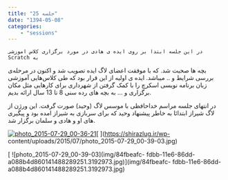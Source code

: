 ```yaml
---
title: "جلسه 25"
date: "1394-05-08"
categories:
    - "sessions"
---
```

    در این جلسه ابتدا بر روی ایده ی هادی در مورد برگزاری کلاس اموزشی Scratch به
بچه ها صحبت شد. که با موفقت اعضای لاگ ایده تصویب شد و اکنون در مرحله‌ی بررسی
شرایط و .. میباشد. ایده ی اولیه از این قرار بود که طی کلاس‌هایی آموزشی زبان
برنامه نویسی اسکرچ را با کمک گرفتن از شهرداری برای کارهایی مثل مکان برگزاری و
… به بچه های رده سنی 8 تا 13 سال ارائه بدیم.

در انتهای جلسه مراسم خداحافظی با موسس لاگ (وحید) صورت گرفت. این ورژن از لاگ
شیراز ابتدائا به خاطر پیشنهاد وحید که برای سربازی به شیراز امده بود و پیگیری
های او و هادی و سلمان برگزار شد.

[![photo_2015-07-29_00-36-21](img/84fbe778-fdbb-11e6-86dd-a088b4d860141488289251.3192286.jpg)](img/84fbe778-fdbb-11e6-86dd-a088b4d860141488289251.3192286.jpg)[
](https://shirazlug.ir/wp-
content/uploads/2015/07/photo_2015-07-29_00-39-03.jpg)

[ ![photo_2015-07-29_00-39-03](img/84fbeafc-
fdbb-11e6-86dd-a088b4d860141488289251.3192973.jpg)](img/84fbeafc-
fdbb-11e6-86dd-a088b4d860141488289251.3192973.jpg)

